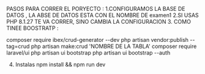 PASOS PARA CORRER EL PORYECTO :
1.CONFIGURAMOS LA BASE DE DATOS , LA ABSE DE DATOS ESTA CON EL NOMBRE DE examen1
2.SI USAS PHP 8.1.27 TE VA CORRER, SINO CAMBIA LA CONFIGURACION 
3. COMO TINEE BOOSTRATP :

composer require ibex/crud-generator --dev
php artisan vendor:publish --tag=crud
php artisan make:crud 'NOMBRE DE LA TABLA'
composer require laravel/ui
php artisan ui bootstrap
php artisan ui bootstrap --auth

4. Instalas npm install && npm run dev

